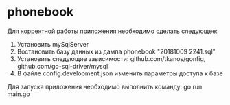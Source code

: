 # phonebook

Для корректной работы приложения необходимо сделать следующее:
1. Установить mySqlServer
2. Востановить базу данных из дампа phonebook "20181009 2241.sql"
3. Установить следующие зависимости:
 github.com/tkanos/gonfig,
 github.com/go-sql-driver/mysql
4. В файле config.development.json изменить параметры доступа к базе

Для запуска приложения необходимо выполнить команду: go run main.go
